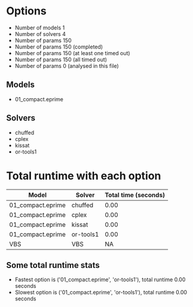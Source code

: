 

# Options


- Number of models 1
- Number of solvers 4
- Number of params 150
- Number of params      150 (completed)
- Number of params      150 (at least one timed out)
- Number of params      150 (all timed out)
- Number of params        0 (analysed in this file)


## Models


 - 01_compact.eprime


## Solvers


 - chuffed
 - cplex
 - kissat
 - or-tools1


# Total runtime with each option


 | Model | Solver | Total time (seconds) | 
 | -- | -- | -- | 
 | 01_compact.eprime | chuffed | 0.00 | 
 | 01_compact.eprime | cplex | 0.00 | 
 | 01_compact.eprime | kissat | 0.00 | 
 | 01_compact.eprime | or-tools1 | 0.00 | 
 | VBS | VBS | NA | 


## Some total runtime stats


 - Fastest option is ('01_compact.eprime', 'or-tools1'), total runtime 0.00 seconds
 - Slowest option is ('01_compact.eprime', 'or-tools1'), total runtime 0.00 seconds
